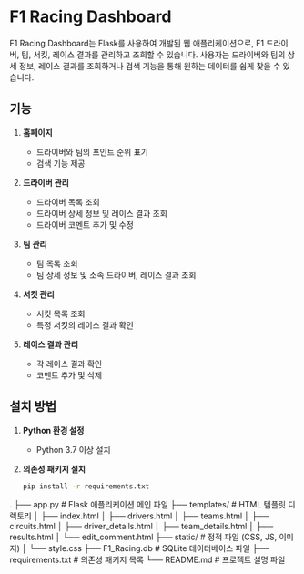 # F1 Racing Dashboard

F1 Racing Dashboard는 Flask를 사용하여 개발된 웹 애플리케이션으로, F1 드라이버, 팀, 서킷, 레이스 결과를 관리하고 조회할 수 있습니다. 사용자는 드라이버와 팀의 상세 정보, 레이스 결과를 조회하거나 검색 기능을 통해 원하는 데이터를 쉽게 찾을 수 있습니다.

## 기능

1. **홈페이지**
   - 드라이버와 팀의 포인트 순위 표기
   - 검색 기능 제공

2. **드라이버 관리**
   - 드라이버 목록 조회
   - 드라이버 상세 정보 및 레이스 결과 조회
   - 드라이버 코멘트 추가 및 수정

3. **팀 관리**
   - 팀 목록 조회
   - 팀 상세 정보 및 소속 드라이버, 레이스 결과 조회

4. **서킷 관리**
   - 서킷 목록 조회
   - 특정 서킷의 레이스 결과 확인

5. **레이스 결과 관리**
   - 각 레이스 결과 확인
   - 코멘트 추가 및 삭제

## 설치 방법

1. **Python 환경 설정**
   - Python 3.7 이상 설치

2. **의존성 패키지 설치**
   ```bash
   pip install -r requirements.txt

.
├── app.py                  # Flask 애플리케이션 메인 파일
├── templates/              # HTML 템플릿 디렉토리
│   ├── index.html
│   ├── drivers.html
│   ├── teams.html
│   ├── circuits.html
│   ├── driver_details.html
│   ├── team_details.html
│   ├── results.html
│   └── edit_comment.html
├── static/                 # 정적 파일 (CSS, JS, 이미지)
│   └── style.css
├── F1_Racing.db            # SQLite 데이터베이스 파일
├── requirements.txt        # 의존성 패키지 목록
└── README.md               # 프로젝트 설명 파일
